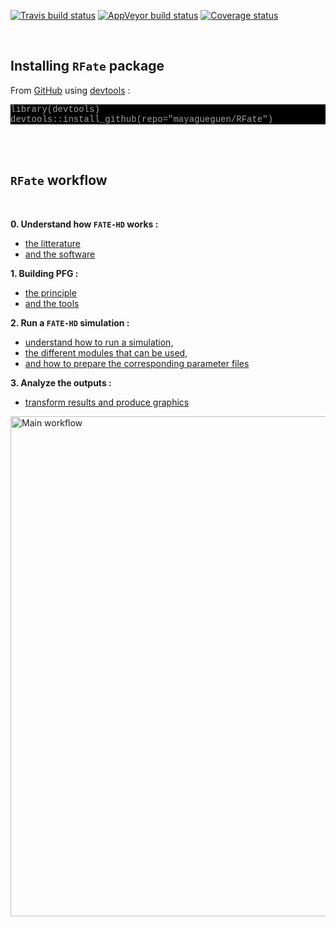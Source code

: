 [![Travis build status](https://travis-ci.org/MayaGueguen/RFate.svg?branch=master)](https://travis-ci.org/MayaGueguen/RFate)
[![AppVeyor build status](https://ci.appveyor.com/api/projects/status/github/MayaGueguen/RFate?branch=master&svg=true)](https://ci.appveyor.com/project/MayaGueguen/RFate)
[![Coverage status](https://codecov.io/gh/MayaGueguen/RFate/branch/master/graph/badge.svg)](https://codecov.io/github/MayaGueguen/RFate?branch=master)

<style>
pre.bash {
 background-color: black;
 color: #9ea1a3;
 font-family: Consolas,Monaco,Lucida Console,Liberation Mono,DejaVu Sans Mono,Bitstream Vera Sans Mono,Courier New, monospace;
}
pre.grey {
 background-color: white;
 border-style: solid;
 border-color: #8b8d8f;
 color: #8b8d8f;
 font-family: Consolas,Monaco,Lucida Console,Liberation Mono,DejaVu Sans Mono,Bitstream Vera Sans Mono,Courier New, monospace;
}
</style>


<br/>


## <i class="fa fa-tools"></i> Installing `RFate` package

From [GitHub](https://github.com/mayagueguen/RFate) using [devtools](https://cran.r-project.org/web/packages/devtools/index.html) :

<pre class = "bash">
library(devtools)
devtools::install_github(repo="mayagueguen/RFate")
</pre>

<br/><br/>



## <i class="fas fa-shoe-prints"></i> `RFate` workflow

<br/>

**0. Understand how `FATE-HD` works :**

- [the litterature](articles/fate-hd_tutorial_0_publications.html)
- [and the software](articles/fate-hd_tutorial_0_modelling_framework.html)

**1. Building PFG :**

- [the principle](articles/fate-hd_tutorial_1_PFG.html)
- [and the tools](articles/rfate_tutorial_1_PFG.html)
    
**2. Run a `FATE-HD` simulation :**

- [understand how to run a simulation,](articles/fate-hd_tutorial_2_RUN_SIMULATION.html)
- [the different modules that can be used,](articles/fate-hd_tutorial_3_MODULES.html)
- [and how to prepare the corresponding parameter files](articles/rfate_tutorial_2_params.html)
    
**3. Analyze the outputs :**

- [transform results and produce graphics](articles/rfate_tutorial_3_graphics.html)


<img src="articles/pictures/SCHEMA_FATE_WORKFLOW.png" alt="Main workflow" style="width:800px;"></img>
